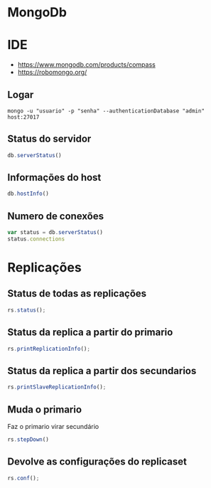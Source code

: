 # MongoDb

# IDE

- https://www.mongodb.com/products/compass
- https://robomongo.org/

## Logar

```shell
mongo -u "usuario" -p "senha" --authenticationDatabase "admin" host:27017
```

## Status do servidor

```javascript
db.serverStatus()
```

## Informações do host

```javascript
db.hostInfo()
```

## Numero de conexões

```javascript
var status = db.serverStatus()
status.connections
```

# Replicações

## Status de todas as replicações

```javascript
rs.status();
```

## Status da replica a partir do primario

```javascript
rs.printReplicationInfo();
```

## Status da replica a partir dos secundarios
    
```javascript
rs.printSlaveReplicationInfo();
```

## Muda o primario

Faz o primario virar secundário

```javascript
rs.stepDown()
```

## Devolve as configurações do replicaset

```javascript
rs.conf();
```